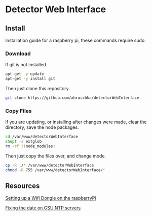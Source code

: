 Detector Web Interface
==========================
## Install
Installation guide for a raspberry pi, these commands require sudo.

### Download
If git is not installed.
```bash
apt-get -y update
apt-get -y install git
```
Then just clone this repository.
```bash
git clone https://github.com/ahruschka/detectorWebInterface
```

### Copy Files
If you are updating, or installing after changes were made, clear the directory, save the node packages.
```bash
cd /var/www/detectorWebInterface
shopt -s extglob
rm -rf !(node_modules)
```

Then just copy the files over, and change mode.

```bash
cp -R ./* /var/www/detectorWebInterface
chmod -R 755 /var/www/detectorWebInterface/*
```
## Resources
[Setting up a Wifi Dongle on the raspberryPi](https://gist.github.com/ahruschka/4ae8e51a4af98182195cd9286a39a1c6)

[Fixing the date on GSU NTP servers](https://gist.github.com/ahruschka/4d7949a97257172971481bec3c902bca)
